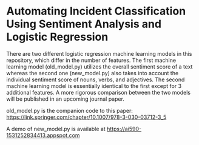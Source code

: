 # Automating Incident Classification Using Sentiment Analysis and Logistic Regression

There are two different logistic regression machine learning models in this repository, which differ in the number of features.
The first machine learning model (old_model.py) utilizes the overall sentiment score of a text
whereas the second one (new_model.py) also takes into account the individual sentiment score of nouns, verbs, and adjectives. 
The second machine learning model is essentially identical to the first except for 3 additional features.
A more rigorous comparison between the two models will be published in an upcoming journal paper.

old_model.py is the companion code to this paper: https://link.springer.com/chapter/10.1007/978-3-030-03712-3_5

A demo of new_model.py is available at https://ai590-1531252834413.appspot.com
